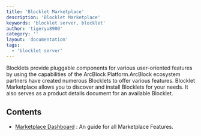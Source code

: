 ```yaml
---
title: 'Blocklet Marketplace'
description: 'Blocklet Marketplace'
keywords: 'blocklet server, blocklet'
author: 'tigeryu8900'
category: ''
layout: 'documentation'
tags:
  - 'blocklet server'
---
```


Blocklets provide pluggable components for various user-oriented features by using the capabilities of the ArcBlock Platform.ArcBlock ecosystem partners have created numerous Blocklets to offer various features. Blocklet Marketplace allows you to discover and install Blocklets for your needs. It also serves as a product details document for an available Blocklet.

## Contents

- [Marketplace Dashboard](./find-and-install) : An guide for all Marketplace Features.
